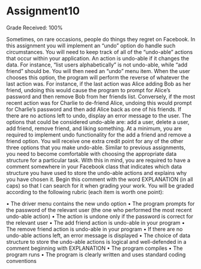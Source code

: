 # Assignment10

Grade Received: 100%

Sometimes, on rare occasions, people do things they regret on Facebook. In this assignment you will implement an “undo” option do handle such circumstances. You will need to keep track of all of the “undo-able” actions that occur within your application. An action is undo-able if it changes the data. For instance, “list users alphabetically” is not undo-able, while “add friend” should be. You will then need an “undo” menu item. When the user chooses this option, the program will perform the reverse of whatever the last action was. For instance, if the last action was Alice adding Bob as her friend, undoing this would cause the program to prompt for Alice’s password and then remove Bob from her friends list. Conversely, if the most recent action was for Charlie to de-friend Alice, undoing this would prompt for Charlie’s password and then add Alice back as one of his friends. If there are no actions left to undo, display an error message to the user. 
The options that could be considered undo-able are: add a user, delete a user, add friend, remove friend, and liking something. At a minimum, you are required to implement undo functionality for the add a friend and remove a friend option. You will receive one extra credit point for any of the other three options that you make undo-able. 
Similar to previous assignments, you need to become comfortable with choosing the appropriate data structure for a particular task. With this in mind, you are required to have a comment somewhere in your Facebook class that indicates which data structure you have used to store the undo-able actions and explains why you have chosen it. Begin this comment with the word EXPLANATION (in all caps) so that I can search for it when grading your work. 
You will be graded according to the following rubric (each item is worth one point): 


• The driver menu contains the new undo option 
• The program prompts for the password of the relevant user (the one who performed the most recent undo-able action) 
• The action is undone only if the password is correct for the relevant user 
• The add friend action is undo-able in your program 
• The remove friend action is undo-able in your program 
• If there are no undo-able actions left, an error message is displayed 
• The choice of data structure to store the undo-able actions is logical and well-defended in a comment beginning with EXPLANATION 
• The program compiles 
• The program runs 
• The program is clearly written and uses standard coding conventions 
